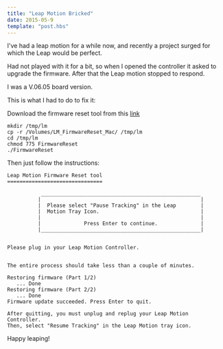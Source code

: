 ```yaml
---
title: "Leap Motion Bricked"
date: 2015-05-9
template: "post.hbs"
---
```


I've had a leap motion for a while now, and recently a project surged for which the Leap would be perfect.

Had not played with it for a bit, so when I opened the controller it asked to upgrade the firmware. After that the Leap motion stopped to respond.

I was a V.06.05 board version.

This is what I had to do to fix it:

Download the firmware reset tool from this [link][l1]

```
mkdir /tmp/lm
cp -r /Volumes/LM_FirmwareReset_Mac/ /tmp/lm
cd /tmp/lm
chmod 775 FirmwareReset
./FirmwareReset
```

Then just follow the instructions:

```
Leap Motion Firmware Reset tool
===============================

           ____________________________________________________
          |                                                    |
          |  Please select "Pause Tracking" in the Leap        |
          |  Motion Tray Icon.                                 |
          |                                                    |
          |              Press Enter to continue.              |
          |____________________________________________________|


Please plug in your Leap Motion Controller.


The entire process should take less than a couple of minutes.

Restoring firmware (Part 1/2)
   ... Done
Restoring firmware (Part 2/2)
   ... Done
Firmware update succeeded. Press Enter to quit.

After quitting, you must unplug and replug your Leap Motion Controller.
Then, select "Resume Tracking" in the Leap Motion tray icon.
```

Happy leaping!


[l1]: https://leapmotion.app.box.com/s/x0por7h9ypltc2rtr5ez


